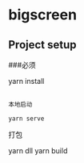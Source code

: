 # bigscreen

## Project setup

###必须

yarn install
```

本地启动

yarn serve
```

打包

yarn dll
yarn build
```